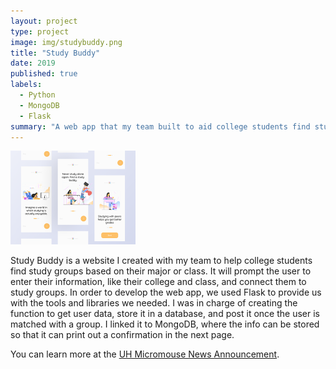 ```yaml
---
layout: project
type: project
image: img/studybuddy.png
title: "Study Buddy"
date: 2019
published: true
labels:
  - Python
  - MongoDB
  - Flask
summary: "A web app that my team built to aid college students find study groups in their campus for specific courses."
---
```


<div class="text-center p-4">
  <img width="200px" src="../img/studdybuddy-1.png" class="img-thumbnail" >
</div>

Study Buddy is a website I created with my team to help college students find study groups based on their major or class. It will prompt the user to enter their information, like their college and class, and connect them to study groups. In order to develop the web app, we used Flask to provide us with the tools and libraries we needed. I was in charge of creating the function to get user data, store it in a database, and post it once the user is matched with a group. I linked it to MongoDB, where the info can be stored so that it can print out a confirmation in the next page.




You can learn more at the [UH Micromouse News Announcement](https://manoa.hawaii.edu/news/article.php?aId=2857).
